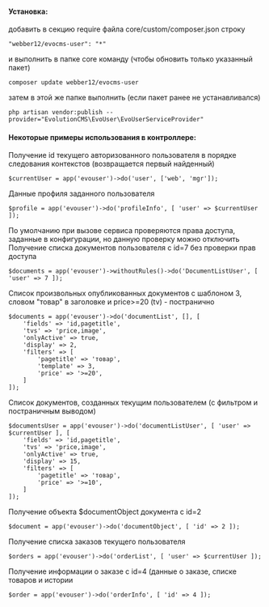 #### Установка:
добавить в секцию require файла core/custom/composer.json строку

```"webber12/evocms-user": "*"```

 и выполнить в папке core команду (чтобы обновить только указанный пакет)
 
```composer update webber12/evocms-user```

затем в этой же папке выполнить (если пакет ранее не устанавливался)

```php artisan vendor:publish --provider="EvolutionCMS\EvoUser\EvoUserServiceProvider"```


#### Некоторые примеры использования в контроллере:
Получение id текущего авторизованного пользователя в порядке следования контекстов (возвращается первый найденный)

```$currentUser = app('evouser')->do('user', ['web', 'mgr']);```

Данные профиля заданного пользователя

```$profile = app('evouser')->do('profileInfo', [ 'user' => $currentUser ]);```


По умолчанию при вызове сервиса проверяются права доступа, заданные в конфигурации, но данную проверку можно отключить
Получение списка документов пользователя с id=7 без проверки прав доступа

```
$documents = app('evouser')->withoutRules()->do('DocumentListUser', [ 'user' => 7 ]);
```


Список произвольных опубликованных документов с шаблоном 3, словом "товар" в заголовке и price>=20 (tv) - постранично
```
$documents = app('evouser')->do('documentList', [], [
    'fields' => 'id,pagetitle',
    'tvs' => 'price,image',
    'onlyActive' => true,
    'display' => 2,
    'filters' => [
        'pagetitle' => 'товар',
        'template' => 3,
        'price' => '>=20',
    ]
]);
```

Список документов, созданных текущим пользователем (с фильтром и постраничным выводом)
```
$documentsUser = app('evouser')->do('documentListUser', [ 'user' => $currentUser ], [
    'fields' => 'id,pagetitle',
    'tvs' => 'price,image',
    'onlyActive' => true,
    'display' => 15,
    'filters' => [
        'pagetitle' => 'товар',
        'price' => '>=10',
    ]
]);
```

Получение объекта $documentObject документа с id=2

```$document = app('evouser')->do('documentObject', [ 'id' => 2 ]);```

Получение списка заказов текущего пользователя

```$orders = app('evouser')->do('orderList', [ 'user' => $currentUser ]);```

Получение информации о заказе с id=4 (данные о заказе, списке товаров и истории

```$order = app('evouser')->do('orderInfo', [ 'id' => 4 ]);```

